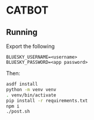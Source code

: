 # CATBOT

## Running
Export the following
```
BLUESKY_USERNAME=<username>
BLUESKY_PASSWORD=<app password>
```

Then: 

```sh
asdf install
python -m venv venv
. venv/bin/activate
pip install -r requirements.txt
npm i
./post.sh